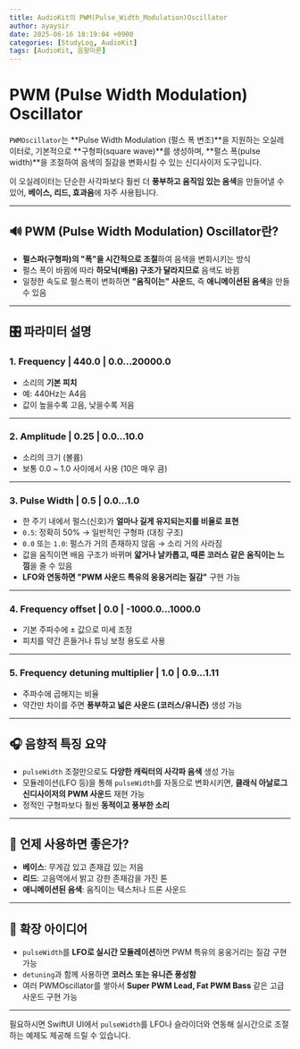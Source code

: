 ```yaml
---
title: AudioKit의 PWM(Pulse_Width_Modulation)Oscillator
author: ayaysir
date: 2025-06-16 18:19:04 +0900
categories: [StudyLog, AudioKit]
tags: [AudioKit, 음향이론]
---
```


# PWM (Pulse Width Modulation) Oscillator

`PWMOscillator`는 \*\*Pulse Width Modulation (펄스 폭 변조)\*\*을 지원하는 오실레이터로, 기본적으로 \*\*구형파(square wave)\*\*를 생성하며, \*\*펄스 폭(pulse width)\*\*을 조절하여 음색의 질감을 변화시킬 수 있는 신디사이저 도구입니다.

이 오실레이터는 단순한 사각파보다 훨씬 더 **풍부하고 움직임 있는 음색**을 만들어낼 수 있어, **베이스, 리드, 효과음**에 자주 사용됩니다.

---

## 🔊 PWM (Pulse Width Modulation) Oscillator란?

* **펄스파(구형파)의 "폭"을 시간적으로 조절**하여 음색을 변화시키는 방식
* 펄스 폭이 바뀜에 따라 **하모닉(배음) 구조가 달라지므로** 음색도 바뀜
* 일정한 속도로 펄스폭이 변화하면 **"움직이는" 사운드**, 즉 **애니메이션된 음색**을 만들 수 있음

---

## 🎛 파라미터 설명

### 1. **Frequency | 440.0 | 0.0...20000.0**

* 소리의 **기본 피치**
* 예: 440Hz는 A4음
* 값이 높을수록 고음, 낮을수록 저음

---

### 2. **Amplitude | 0.25 | 0.0...10.0**

* 소리의 크기 (볼륨)
* 보통 0.0 \~ 1.0 사이에서 사용 (10은 매우 큼)

---

### 3. **Pulse Width | 0.5 | 0.0...1.0**

* 한 주기 내에서 펄스(신호)가 **얼마나 길게 유지되는지를 비율로 표현**
* `0.5`: 정확히 50% → 일반적인 구형파 (대칭 구조)
* `0.0` 또는 `1.0`: 펄스가 거의 존재하지 않음 → 소리 거의 사라짐
* 값을 움직이면 배음 구조가 바뀌며 **얇거나 날카롭고, 때론 코러스 같은 움직이는 느낌**을 줄 수 있음
* **LFO와 연동하면 "PWM 사운드 특유의 웅웅거리는 질감"** 구현 가능

---

### 4. **Frequency offset | 0.0 | -1000.0...1000.0**

* 기본 주파수에 ± 값으로 미세 조정
* 피치를 약간 흔들거나 튜닝 보정 용도로 사용

---

### 5. **Frequency detuning multiplier | 1.0 | 0.9...1.11**

* 주파수에 곱해지는 비율
* 약간만 차이를 주면 **풍부하고 넓은 사운드 (코러스/유니즌)** 생성 가능

---

## 🎧 음향적 특징 요약

* `pulseWidth` 조절만으로도 **다양한 캐릭터의 사각파 음색** 생성 가능
* 모듈레이션(LFO 등)을 통해 `pulseWidth`를 자동으로 변화시키면, **클래식 아날로그 신디사이저의 PWM 사운드** 재현 가능
* 정적인 구형파보다 훨씬 **동적이고 풍부한 소리**

---

## 🧠 언제 사용하면 좋은가?

* **베이스**: 무게감 있고 존재감 있는 저음
* **리드**: 고음역에서 밝고 강한 존재감을 가진 톤
* **애니메이션된 음색**: 움직이는 텍스처나 드론 사운드

---

## 🔁 확장 아이디어

* `pulseWidth`를 **LFO로 실시간 모듈레이션**하면 PWM 특유의 웅웅거리는 질감 구현 가능
* `detuning`과 함께 사용하면 **코러스 또는 유니즌 풍성함**
* 여러 PWMOscillator를 쌓아서 **Super PWM Lead, Fat PWM Bass** 같은 고급 사운드 구현 가능

---

필요하시면 SwiftUI UI에서 `pulseWidth`를 LFO나 슬라이더와 연동해 실시간으로 조절하는 예제도 제공해 드릴 수 있습니다.
